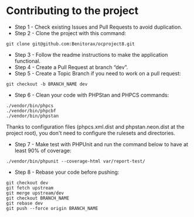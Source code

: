 # Contributing to the project

-   Step 1 - Check existing Issues and Pull Requests to avoid duplication.
-   Step 2 - Clone the project with this command:
```false
git clone git@github.com:Benitorax/ocproject8.git
```

-   Step 3 - Follow the readme instructions to make the application functional.
-   Step 4 - Create a Pull Request at branch “dev”.
-   Step 5 - Create a Topic Branch if you need to work on a pull request:
```false
git checkout -b BRANCH_NAME dev
```

-   Step 6 - Clean your code with PHPStan and PHPCS commands:
```false
./vendor/bin/phpcs
./vendor/bin/phpcbf
./vendor/bin/phpstan
```
Thanks to configuration files (phpcs.xml.dist and phpstan.neon.dist at the project root), you don't need to configure the rulesets and directories.

-   Step 7 - Make test with PHPUnit and run the command below to have at least 90% of coverage:
```false
./vendor/bin/phpunit --coverage-html var/report-test/
```

-   Step 8 - Rebase your code before pushing:
```false
git checkout dev
git fetch upstream
git merge upstream/dev
git checkout BRANCH_NAME
git rebase dev
git push --force origin BRANCH_NAME
```